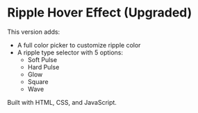 # Ripple Hover Effect (Upgraded)

This version adds:
- A full color picker to customize ripple color
- A ripple type selector with 5 options:
  - Soft Pulse
  - Hard Pulse
  - Glow
  - Square
  - Wave

Built with HTML, CSS, and JavaScript.
